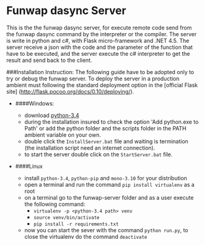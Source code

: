 # Funwap dasync Server
This is the the funwap dasync server, for execute remote code send from the funwap dasync command by the interpreter or the compiler. The server is write in python and c#, with Flask micro-framework and .NET 4.5. The server receive a json with the code and the parameter of the function that have to be executed, and the server execute the c# interpreter to get the result and send back to the client. 

###Installation Instruction:
The following guide have to be adopted only to try or debug the funwap server. To deploy the server in a production ambient must following the standard deployment option in the [official Flask site] (http://flask.pocoo.org/docs/0.10/deploying/).
- ####Windows:
  - download [python-3.4](https://www.python.org/ftp/python/3.4.2/python-3.4.2.msi)
  - during the installation insured to check the option 'Add python.exe to Path' or add the python folder and the scripts folder in the PATH ambient variable on your own.
  - double click the `InstallServer.bat` file and waiting is termination (the installation script need an internet connection).
  - to start the server double click on the `StartServer.bat` file.


- ####Linux
  - install `python-3.4`, `python-pip` and `mono-3.10` for your distribution
  - open a terminal and run the command `pip install virtualenv` as a root
  - on a terminal go to the funwap-server folder and as a user execute the following command:
    - `virtualenv -p <python-3.4 path> venv`
    - `source venv/bin/activate`
    - `pip install -r requirements.txt`
  - now you can start the sever with the command `python run.py`, to close the virtualenv do the command `deactivate`
